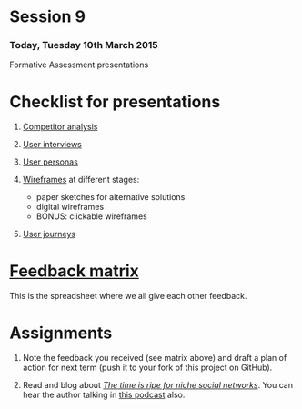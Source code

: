 # Session 9

### Today, Tuesday 10th March 2015

Formative Assessment presentations	

# Checklist for presentations

1. [Competitor analysis](https://github.com/RavensbourneWebMedia/WEB14204/blob/master/sessions/session-02.md#competitor-analysis) 

2. [User interviews](https://github.com/RavensbourneWebMedia/WEB14204/blob/master/sessions/session-03.md#exercise)

3. [User personas](https://github.com/RavensbourneWebMedia/WEB14204/blob/master/sessions/session-04.md#user-personas)	

4. [Wireframes](https://github.com/RavensbourneWebMedia/WEB14204/blob/master/sessions/session-05.md#wireframing) at different stages: 

	* paper sketches for alternative solutions 
	* digital wireframes
	* BONUS: clickable wireframes

5. [User journeys](https://github.com/RavensbourneWebMedia/WEB14204/blob/master/sessions/session-06.md#user-journeys)



# [Feedback matrix](http://bit.ly/WEB14204formative)

This is the spreadsheet where we all give each other feedback.



# Assignments

1. Note the feedback you received (see matrix above) and draft a plan of action for next term (push it to your fork of this project on GitHub). 

2. Read and blog about [*The time is ripe for niche social networks*](http://pando.com/2013/10/16/the-time-is-ripe-for-a-new-wave-of-niche-social-networks). You can hear the author talking in [this podcast](http://monocle.com/radio/shows/the-entrepreneurs/173) also.